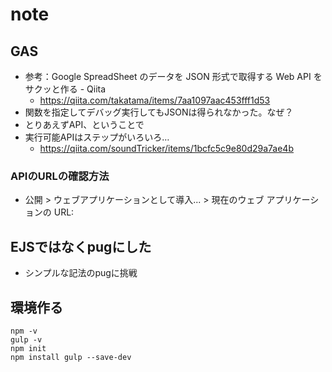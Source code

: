 # note

## GAS
- 参考：Google SpreadSheet のデータを JSON 形式で取得する Web API をサクッと作る - Qiita 
  - https://qiita.com/takatama/items/7aa1097aac453fff1d53
- 関数を指定してデバッグ実行してもJSONは得られなかった。なぜ？
- とりあえずAPI、ということで
- 実行可能APIはステップがいろいろ…
  - https://qiita.com/soundTricker/items/1bcfc5c9e80d29a7ae4b

### APIのURLの確認方法
  - 公開 > ウェブアプリケーションとして導入... > 現在のウェブ アプリケーションの URL:

## EJSではなくpugにした 
- シンプルな記法のpugに挑戦

## 環境作る
```
npm -v
gulp -v
npm init
npm install gulp --save-dev
```